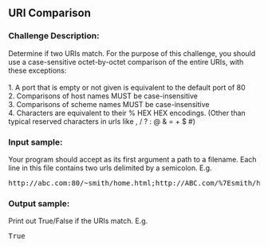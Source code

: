 <h2>URI Comparison</h2>

<h3>Challenge Description:</h3>
<p>
    Determine if two URIs match. For the purpose of this challenge, you should
    use a case-sensitive octet-by-octet comparison of the entire URIs,
    with these exceptions:
<br>
<br>
    1. A port that is empty or not given is equivalent to the default port of 80
<br>
    2. Comparisons of host names MUST be case-insensitive
<br>
    3. Comparisons of scheme names MUST be case-insensitive
<br>
    4. Characters are equivalent to their % HEX HEX encodings. (Other than typical reserved characters in urls like , / ? : @ &amp; = + $ #)
</p>

<h3>Input sample:</h3>
<p>
    Your program should accept as its first argument a path to a filename.
    Each line in this file contains two urls delimited by a semicolon. E.g.
</p>
<pre>http://abc.com:80/~smith/home.html;http://ABC.com/%7Esmith/home.html</pre>

<h3>Output sample:</h3>

<p>
    Print out True/False if the URIs match. E.g.
</p>

<pre>True</pre>